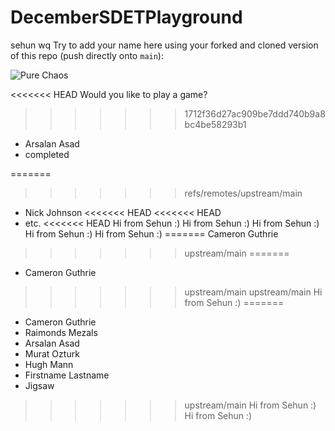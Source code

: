 # DecemberSDETPlayground
sehun
wq
Try to add your name here using your forked and cloned version of this repo (push directly onto `main`):

![Pure Chaos](https://imgur.com/TxHp9NU.png)

<<<<<<< HEAD
Would you like to play a game? 

>>>>>>> 1712f36d27ac909be7ddd740b9a8bc4be58293b1
- Arsalan Asad
- completed

=======
>>>>>>> refs/remotes/upstream/main
- Nick Johnson
<<<<<<< HEAD
<<<<<<< HEAD
- etc.
<<<<<<< HEAD
Hi from Sehun :)
Hi from Sehun :)
Hi from Sehun :)
Hi from Sehun :)
Hi from Sehun :)
=======
Cameron Guthrie
>>>>>>> upstream/main
=======
- Cameron Guthrie
>>>>>>> upstream/main
>>>>>>> upstream/main
Hi from Sehun :)
=======
- Cameron Guthrie
- Raimonds Mezals
- Arsalan Asad
- Murat Ozturk
- Hugh Mann
- Firstname Lastname
- Jigsaw
>>>>>>> upstream/main
Hi from Sehun :)
Hi from Sehun :)
